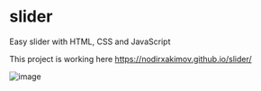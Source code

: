 # slider
Easy slider with HTML, CSS and JavaScript

This project is working here https://nodirxakimov.github.io/slider/

![image](https://user-images.githubusercontent.com/36696948/130245417-f064d86c-2ab8-4784-8976-8b962f285ecc.png)

